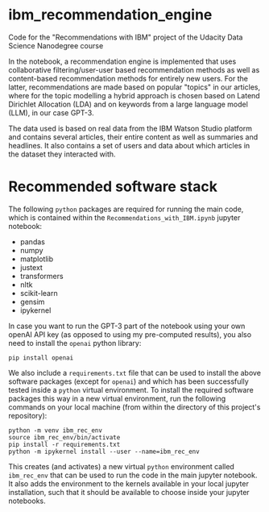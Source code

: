 # ibm_recommendation_engine
Code for the "Recommendations with IBM" project of the Udacity Data Science Nanodegree course

In the notebook, a recommendation engine is implemented that uses collaborative filtering/user-user based recommendation methods as well as content-based recommendation methods for entirely new users. For the latter, recommendations are made based on popular "topics" in our articles, where for the topic modelling a hybrid approach is chosen based on Latend Dirichlet Allocation (LDA) and on keywords from a large language model (LLM), in our case GPT-3.

The data used is based on real data from the IBM Watson Studio platform and contains several articles, their entire content as well as summaries and headlines. It also contains a set of users and data about which articles in the dataset they interacted with.

# Recommended software stack

The following `python` packages are required for running the main code, which is contained within the `Recommendations_with_IBM.ipynb` jupyter notebook:

- pandas
- numpy
- matplotlib
- justext
- transformers
- nltk
- scikit-learn
- gensim
- ipykernel

In case you want to run the GPT-3 part of the notebook using your own openAI API key (as opposed to using my pre-computed results), you also need to install the `openai` python library:

```
pip install openai
```

We also include a `requirements.txt` file that can be used to install the above software packages (except for `openai`) and which has been successfully tested inside a `python` virtual environment. To install the required software packages this way in a new virtual environment, run the following commands on your local machine (from within the directory of this project's repository):

```
python -m venv ibm_rec_env
source ibm_rec_env/bin/activate
pip install -r requirements.txt
python -m ipykernel install --user --name=ibm_rec_env
```

This creates (and activates) a new virtual `python` environment called `ibm_rec_env` that can be used to run the code in the main jupyter notebook. It also adds the environment to the kernels available in your local jupyter installation, such that it should be available to choose inside your jupyter notebooks.